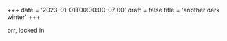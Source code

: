 +++
date = '2023-01-01T00:00:00-07:00'
draft = false
title = 'another dark winter'
+++

brr, locked in
